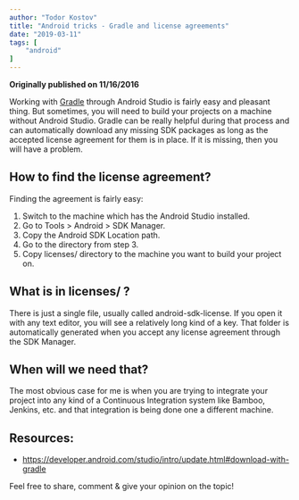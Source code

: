```yaml
---
author: "Todor Kostov"
title: "Android tricks - Gradle and license agreements"
date: "2019-03-11"
tags: [
    "android"
]
---
```


**Originally published on 11/16/2016**

Working with [Gradle](https://gradle.org/) through Android Studio is fairly easy and pleasant thing. But sometimes, you will need to build your projects on a machine without Android Studio. Gradle can be really helpful during that process and can automatically download any missing SDK packages as long as the accepted license agreement for them is in place. If it is missing, then you will have a problem.

## How to find the license agreement?

Finding the agreement is fairly easy:
1. Switch to the machine which has the Android Studio installed.
2. Go to Tools > Android > SDK Manager.
3. Copy the Android SDK Location path.
4. Go to the directory from step 3.
5. Copy licenses/ directory to the machine you want to build your project on.

## What is in licenses/ ?

There is just a single file, usually called android-sdk-license. If you open it with any text editor, you will see a relatively long kind of a key. That folder is automatically generated when you accept any license agreement through the SDK Manager.

## When will we need that?

The most obvious case for me is when you are trying to integrate your project into any kind of a Continuous Integration system like Bamboo, Jenkins, etc. and that integration is being done one a different machine.

## Resources:

* https://developer.android.com/studio/intro/update.html#download-with-gradle

Feel free to share, comment & give your opinion on the topic!